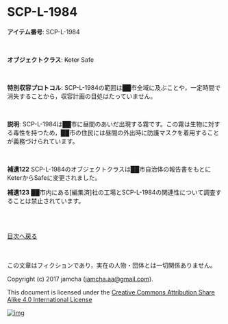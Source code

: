 # SCP-L-1984

**アイテム番号**: SCP-L-1984  

<br>  

**オブジェクトクラス**: <del>Keter</del> Safe  

<br>  

**特別収容プロトコル**: SCP-L-1984の範囲は██市全域に及ぶことや，一定時間で消失することから，収容計画の目処はたっていません。  

<br>  

**説明**: SCP-L-1984は██市に昼間のあいだ出現する霧です。この霧は生物に対する毒性を持つため，██市の住民には昼間の外出時に防護マスクを着用することが義務づけられています。  

<br>  

**補遺122** SCP-L-1984のオブジェクトクラスは██市自治体の報告書をもとにKeterからSafeに変更されました。  

**補遺123** ██市内にある[編集済]社の工場とSCP-L-1984の関連性について調査することは禁止されています。  

<br>  
<br>  

[目次へ戻る](https://github.com/jamcha-aa/SCP/blob/master/README.md)  

<br>  
<br>  
この文章はフィクションであり，実在の人物・団体とは一切関係ありません。  

Copyright (c) 2017 jamcha (jamcha.aa@gmail.com).  

This document is licensed under the [Creative Commons Attribution Share Alike 4.0 International License](http://creativecommons.org/licenses/by-sa/4.0/deed)  

[![img](http://i.creativecommons.org/l/by-sa/3.0/80x15.png)](http://creativecommons.org/licenses/by-sa/4.0/deed)